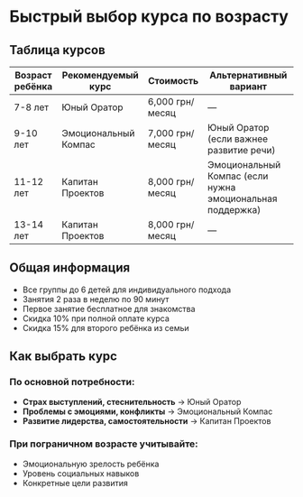# Быстрый выбор курса по возрасту

## Таблица курсов

| Возраст ребёнка | Рекомендуемый курс | Стоимость | Альтернативный вариант |
|-----------------|-------------------|-----------|------------------------|
| 7-8 лет | Юный Оратор | 6,000 грн/месяц | — |
| 9-10 лет | Эмоциональный Компас | 7,000 грн/месяц | Юный Оратор (если важнее развитие речи) |
| 11-12 лет | Капитан Проектов | 8,000 грн/месяц | Эмоциональный Компас (если нужна эмоциональная поддержка) |
| 13-14 лет | Капитан Проектов | 8,000 грн/месяц | — |

## Общая информация
- Все группы до 6 детей для индивидуального подхода
- Занятия 2 раза в неделю по 90 минут
- Первое занятие бесплатное для знакомства
- Скидка 10% при полной оплате курса
- Скидка 15% для второго ребёнка из семьи

## Как выбрать курс

### По основной потребности:
- **Страх выступлений, стеснительность** → Юный Оратор
- **Проблемы с эмоциями, конфликты** → Эмоциональный Компас
- **Развитие лидерства, самостоятельности** → Капитан Проектов

### При пограничном возрасте учитывайте:
- Эмоциональную зрелость ребёнка
- Уровень социальных навыков
- Конкретные цели развития